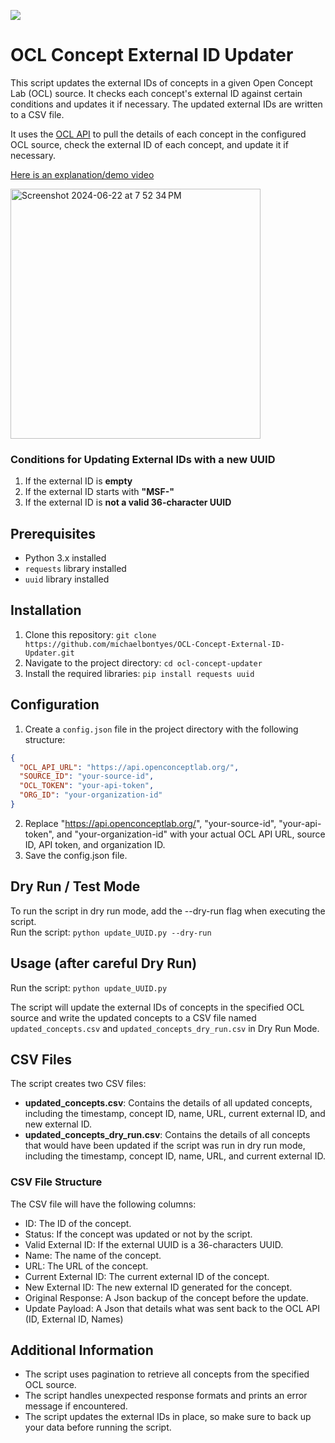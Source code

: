 
![](https://github.com/michaelbontyes/OCL-Concept-External-ID-Updater/actions/workflows/pylint.yml/badge.svg)

# OCL Concept External ID Updater

This script updates the external IDs of concepts in a given Open Concept Lab (OCL) source. It checks each concept's external ID against certain conditions and updates it if necessary. The updated external IDs are written to a CSV file.

It uses the [OCL API](https://docs.openconceptlab.org/en/latest/oclapi/apireference/concepts.html#edit-concept) to pull the details of each concept in the configured OCL source, check the external ID of each concept, and update it if necessary. 

[Here is an explanation/demo video](https://www.loom.com/share/84919d2820434ae78e7be7827a607d5d?sid=b4ec5467-d560-467f-9d3a-5cbc3a324ccb)  

<img width="400" alt="Screenshot 2024-06-22 at 7 52 34 PM" src="https://github.com/michaelbontyes/OCL-Concept-External-ID-Updater/assets/9321036/c35a15e1-7b74-4ea3-aa79-a8ffd45f7749">

### Conditions for Updating External IDs with a new UUID
1. If the external ID is **empty**
2. If the external ID starts with **"MSF-"**
3. If the external ID is **not a valid 36-character UUID**

## Prerequisites

- Python 3.x installed
- `requests` library installed
- `uuid` library installed

## Installation

1. Clone this repository: `git clone https://github.com/michaelbontyes/OCL-Concept-External-ID-Updater.git`
2. Navigate to the project directory: `cd ocl-concept-updater`
3. Install the required libraries: `pip install requests uuid`

## Configuration

1. Create a `config.json` file in the project directory with the following structure:

```json
{
  "OCL_API_URL": "https://api.openconceptlab.org/",
  "SOURCE_ID": "your-source-id",
  "OCL_TOKEN": "your-api-token",
  "ORG_ID": "your-organization-id"
}
```

2. Replace "https://api.openconceptlab.org/", "your-source-id", "your-api-token", and "your-organization-id" with your actual OCL API URL, source ID, API token, and organization ID.
3. Save the config.json file.

## Dry Run / Test Mode
To run the script in dry run mode, add the --dry-run flag when executing the script.  
Run the script: 
`python update_UUID.py --dry-run`

## Usage (after careful Dry Run)
Run the script: 
`python update_UUID.py`

The script will update the external IDs of concepts in the specified OCL source and write the updated concepts to a CSV file named `updated_concepts.csv` and `updated_concepts_dry_run.csv` in Dry Run Mode.

## CSV Files
The script creates two CSV files:

- **updated_concepts.csv**: Contains the details of all updated concepts, including the timestamp, concept ID, name, URL, current external ID, and new external ID.
- **updated_concepts_dry_run.csv**: Contains the details of all concepts that would have been updated if the script was run in dry run mode, including the timestamp, concept ID, name, URL, and current external ID.

### CSV File Structure
The CSV file will have the following columns:

- ID: The ID of the concept.
- Status: If the concept was updated or not by the script.
- Valid External ID: If the external UUID is a 36-characters UUID.
- Name: The name of the concept.
- URL: The URL of the concept.
- Current External ID: The current external ID of the concept.
- New External ID: The new external ID generated for the concept.
- Original Response: A Json backup of the concept before the update.
- Update Payload: A Json that details what was sent back to the OCL API (ID, External ID, Names)

## Additional Information
- The script uses pagination to retrieve all concepts from the specified OCL source.
- The script handles unexpected response formats and prints an error message if encountered.
- The script updates the external IDs in place, so make sure to back up your data before running the script.
